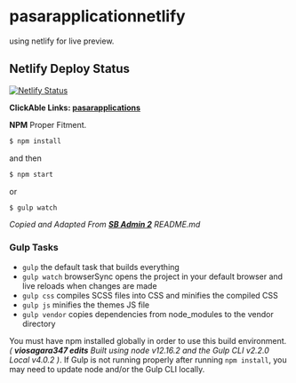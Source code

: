 # pasarapplicationnetlify
using netlify for live preview.

## Netlify Deploy Status
[![Netlify Status](https://api.netlify.com/api/v1/badges/f8401b63-0104-4985-acd7-61e1778bc37f/deploy-status)](https://app.netlify.com/sites/pasarapplication/deploys)

**ClickAble Links: [pasarapplications](https://pasarapplication.netlify.app)**

**NPM** Proper Fitment.
```sh
$ npm install
```
and then
```sh
$ npm start
```
or
```sh
$ gulp watch
```

*Copied and Adapted From **[SB Admin 2](https://startbootstrap.com/template-overviews/sb-admin-2/)** README.md*

### Gulp Tasks

-   `gulp` the default task that builds everything
-   `gulp watch` browserSync opens the project in your default browser and live reloads when changes are made
-   `gulp css` compiles SCSS files into CSS and minifies the compiled CSS
-   `gulp js` minifies the themes JS file
-   `gulp vendor` copies dependencies from node_modules to the vendor directory

You must have npm installed globally in order to use this build environment. _( **viosagara347 edits** Built using node v12.16.2 and the Gulp CLI v2.2.0 Local v4.0.2 )_. If Gulp is not running properly after running `npm install`, you may need to update node and/or the Gulp CLI locally. 